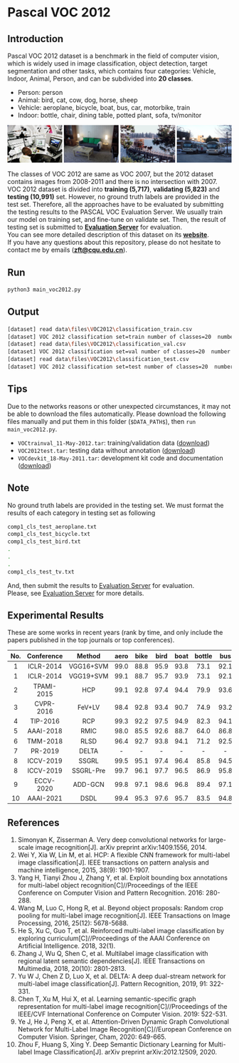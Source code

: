 # Pascal VOC 2012

## Introduction
Pascal VOC 2012 dataset is a benchmark in the field of computer vision, which is widely used in image classification,
object detection, target segmentation and other tasks, which contains four categories: Vehicle, Indoor, Animal,
Person, and can be subdivided into **20 classes**.

* Person: person
* Animal: bird, cat, cow, dog, horse, sheep
* Vehicle: aeroplane, bicycle, boat, bus, car, motorbike, train
* Indoor: bottle, chair, dining table, potted plant, sofa, tv/monitor

![avatar](example.png)

The classes of VOC 2012 are same as VOC 2007, but the 2012 dataset contains images from 2008-2011 and there is no 
 intersection with 2007. VOC 2012 dataset is divided into **training (5,717)**, **validating (5,823)** and **testing (10,991)** set. 
 However, no ground truth labels are provided in the test set. Therefore, all the approaches have to be evaluated by 
 submitting the testing results to the PASCAL VOC Evaluation Server. We usually train our model on training set, and 
 fine-tune on validate set. Then, the result of testing set is submitted to 
 **[Evaluation Server](http://host.robots.ox.ac.uk:8080/)** for evaluation.<br />
You can see more detailed description of this dataset on its **[website](http://host.robots.ox.ac.uk/pascal/VOC/voc2012/)**. <br />
If you have any questions about this repository, please do not hesitate to contact me by emails (<b><u>zft@cqu.edu.cn</u></b>).

## Run
```sh
python3 main_voc2012.py
```

## Output
```sh
[dataset] read data\files\VOC2012\classification_train.csv
[dataset] VOC 2012 classification set=train number of classes=20  number of images=5717
[dataset] read data\files\VOC2012\classification_val.csv
[dataset] VOC 2012 classification set=val number of classes=20  number of images=5823
[dataset] read data\files\VOC2012\classification_test.csv
[dataset] VOC 2012 classification set=test number of classes=20  number of images=10991
```

## Tips
Due to the networks reasons or other unexpected circumstances, it may not be able to download the files automatically.
Please download the following files manually and put them in this folder (`$DATA_PATH$`), then `run main_voc2012.py`.

* `VOCtrainval_11-May-2012.tar`: training/validation data ([download](https://pjreddie.com/media/files/VOCtrainval_11-May-2012.tar))
* `VOC2012test.tar`: testing data without annotation ([download](https://pjreddie.com/media/files/VOC2012test.tar))
* `VOCdevkit_18-May-2011.tar`: development kit code and documentation ([download](http://pjreddie.com/media/files/VOCdevkit_18-May-2011.tar))

## Note
No ground truth labels are provided in the testing set. We must format the results of each category in testing 
set as following
```sh
comp1_cls_test_aeroplane.txt
comp1_cls_test_bicycle.txt
comp1_cls_test_bird.txt
.
.
.
comp1_cls_test_tv.txt
```
And, then submit the results to [Evaluation Server](http://host.robots.ox.ac.uk:8080/) for evaluation.<br />
Please, see [Evaluation Server](http://host.robots.ox.ac.uk:8080/) for more details.

## Experimental Results
These are some works in recent years (rank by time, and only include the papers published in the top journals or top conferences).
      
| No. | Conference |    Method    | aero  |  bike |  bird |  boat | bottle|  bus  |  car  |  cat  | chair |  cow  | table |  dog  | horse | motor | person| plant | sheep |  sofa | train |   tv  | mAP |
|:---:|:----------:|:------------:|:-----:|:-----:|:-----:|:-----:|:-----:|:-----:|:-----:|:-----:|:-----:|:-----:|:-----:|:-----:|:-----:|:-----:|:-----:|:-----:|:-----:|:-----:|:-----:|:-----:|:---:|
|  1  |ICLR-2014   |VGG16+SVM     | 99.0  | 88.8  | 95.9  | 93.8  | 73.1  | 92.1  | 85.1  | 97.8  | 79.5  | 91.1  | 83.3  | 97.2  | 96.3  | 94.5  | 96.9  | 63.1  | 93.4  | 75.0  | 97.1  | 87.1  | 89.0|
|  1  |ICLR-2014   |VGG19+SVM     | 99.1  | 88.7  | 95.7  | 93.9  | 73.1  | 92.1  | 84.8  | 97.7  | 79.1  | 90.7  | 83.2  | 97.3  | 96.2  | 94.3  | 96.9  | 63.4  | 93.2  | 74.6  | 97.3  | 87.9  | 89.0|
|  2  |TPAMI-2015  |HCP           | 99.1  | 92.8  | 97.4  | 94.4  | 79.9  | 93.6  | 89.8  | 98.2  | 78.2  | 94.9  | 79.8  | 97.8  | 97.0  | 93.8  | 96.4  | 74.3  | 94.7  | 71.9  | 96.7  | 88.6  | 90.5|
|  3  |CVPR-2016   |FeV+LV        | 98.4  | 92.8  | 93.4  | 90.7  | 74.9  | 93.2  | 90.2  | 96.1  | 78.2  | 89.8  | 80.6  | 95.7  | 96.1  | 95.3  | 97.5  | 73.1  | 91.2  | 75.4  | 97.0  | 88.2  | 89.4|
|  4  |TIP-2016	   |RCP           | 99.3  | 92.2  | 97.5  | 94.9  | 82.3  | 94.1  | 92.4  | 98.5  | 83.8  | 93.5  | 83.1  | 98.1  | 97.3  | 96.0  | 98.8  | 77.7  | 95.1  | 79.4  | 97.7  | 92.4  | 92.2|
|  5  |AAAI-2018   |RMIC          | 98.0  | 85.5  | 92.6  | 88.7  | 64.0  | 86.8  | 82.0  | 94.9  | 72.7  | 83.1  | 73.4  | 95.2  | 91.7  | 90.8  | 95.5  | 58.3  | 87.6  | 70.6  | 93.8  | 83.0  | 84.4|
|  6  |TMM-2018    |RLSD          | 96.4  | 92.7  | 93.8  | 94.1  | 71.2  | 92.5  | 94.2  | 95.7  | 74.3  | 90.0  | 74.2  | 95.4  | 96.2  | 92.1  | 97.9  | 66.9  | 93.5  | 73.7  | 97.5  | 87.6  | 88.5|
|  7  |PR-2019	   |DELTA         |   -   |   -	  |   -	  |   -	  |   -	  |   -	  |   -	  |   -	  |   -	  |   -	  |   -	  |   -	  |   -	  |   -	  |   -	  |   -	  |   -	  |   -   |   -	  |   -	  | 90.3|
|  8  |ICCV-2019   |SSGRL         | 99.5  | 95.1  | 97.4  | 96.4  | 85.8  | 94.5  | 93.7  | 98.9  | 86.7  | 96.3  | 84.6  | 98.9  | 98.6  | 96.2  | 98.7  | 82.2  | 98.2  | 84.2  | 98.1  | 93.5  | 93.9|
|  8  |ICCV-2019   |SSGRL-Pre     | 99.7  | 96.1  | 97.7  | 96.5  | 86.9  | 95.8  | 95.0  | 98.9  | 88.3  | 97.6  | 87.4  | 99.1  | 99.2  | 97.3  | 99.0  | 84.8  | 98.3  | 85.8  | 99.2  | 94.1  | 94.8|
|  9  |ECCV-2020   |ADD-GCN       | 99.8  | 97.1  | 98.6  | 96.8  | 89.4  | 97.1  | 96.5  | 99.3  | 89.0  | 97.7  | 87.5  | 99.2  | 99.1  | 97.7  | 99.1  | 86.3  | 98.8  | 87.0  | 99.3  | 95.4  | 95.5|
|  10 |AAAI-2021   |DSDL          | 99.4  | 95.3  | 97.6  | 95.7  | 83.5  | 94.8  | 93.9  | 98.5  | 85.7  | 94.5  | 83.8  | 98.4  | 97.7  | 95.9  | 98.5  | 80.6  | 95.7  | 82.3  | 98.2  | 93.2  | 93.2|


## References
1. Simonyan K, Zisserman A. Very deep convolutional networks for large-scale image recognition[J]. arXiv preprint arXiv:1409.1556, 2014.<br />
2. Wei Y, Xia W, Lin M, et al. HCP: A flexible CNN framework for multi-label image classification[J]. IEEE transactions on pattern analysis and machine intelligence, 2015, 38(9): 1901-1907.<br />
3. Yang H, Tianyi Zhou J, Zhang Y, et al. Exploit bounding box annotations for multi-label object recognition[C]//Proceedings of the IEEE Conference on Computer Vision and Pattern Recognition. 2016: 280-288.<br />
4. Wang M, Luo C, Hong R, et al. Beyond object proposals: Random crop pooling for multi-label image recognition[J]. IEEE Transactions on Image Processing, 2016, 25(12): 5678-5688.<br />
5. He S, Xu C, Guo T, et al. Reinforced multi-label image classification by exploring curriculum[C]//Proceedings of the AAAI Conference on Artificial Intelligence. 2018, 32(1).<br />
6. Zhang J, Wu Q, Shen C, et al. Multilabel image classification with regional latent semantic dependencies[J]. IEEE Transactions on Multimedia, 2018, 20(10): 2801-2813.<br />
7. Yu W J, Chen Z D, Luo X, et al. DELTA: A deep dual-stream network for multi-label image classification[J]. Pattern Recognition, 2019, 91: 322-331.<br />
8. Chen T, Xu M, Hui X, et al. Learning semantic-specific graph representation for multi-label image recognition[C]//Proceedings of the IEEE/CVF International Conference on Computer Vision. 2019: 522-531.<br />
9. Ye J, He J, Peng X, et al. Attention-Driven Dynamic Graph Convolutional Network for Multi-Label Image Recognition[C]//European Conference on Computer Vision. Springer, Cham, 2020: 649-665.<br />
10. Zhou F, Huang S, Xing Y. Deep Semantic Dictionary Learning for Multi-label Image Classification[J]. arXiv preprint arXiv:2012.12509, 2020.<br />
